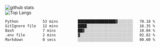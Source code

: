 ![github stats](https://github-readme-stats.vercel.app/api?username=AndreFerreira5&show_icons=true&theme=dark&count_private=true)
<br>
![Top Langs](https://github-readme-stats.vercel.app/api/top-langs/?username=AndreFerreira5&layout=compact&theme=dark)
<br>
<!--START_SECTION:waka-->

```txt
Python           53 mins         █████████████████▓░░░░░░░   70.18 %
GitIgnore file   12 mins         ████░░░░░░░░░░░░░░░░░░░░░   16.35 %
Bash             7 mins          ██▓░░░░░░░░░░░░░░░░░░░░░░   10.04 %
.env file        2 mins          ▓░░░░░░░░░░░░░░░░░░░░░░░░   02.82 %
Markdown         0 secs          ░░░░░░░░░░░░░░░░░░░░░░░░░   00.60 %
```

<!--END_SECTION:waka-->

